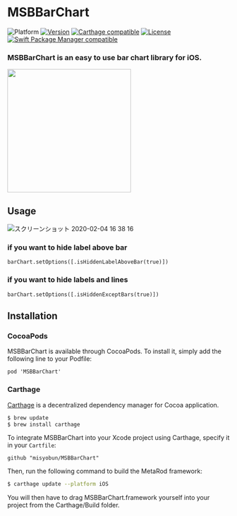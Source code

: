 # MSBBarChart
![Platform](https://img.shields.io/badge/platform-iOS-lightgrey.svg)
[![Version](https://img.shields.io/cocoapods/v/MSBBarChart.svg?style=flat)](http://cocoapods.org/pods/MSBBarChart)
[![Carthage compatible](https://img.shields.io/badge/Carthage-compatible-4BC51D.svg)](https://github.com/Carthage/Carthage)
[![License](https://img.shields.io/badge/license-MIT-blue.svg)](https://github.com/komaji/GradientAnimationView/blob/master/LICENSE)
[![Swift Package Manager compatible](https://img.shields.io/badge/Swift%20Package%20Manager-compatible-brightgreen.svg)](https://github.com/apple/swift-package-manager)

<h3>MSBBarChart is an easy to use bar chart library for iOS.
</h3>

<img width=280 src="https://user-images.githubusercontent.com/509448/73722607-38024600-476a-11ea-8806-cc4a9245ffd8.gif">

## Usage

![スクリーンショット 2020-02-04 16 38 16](https://user-images.githubusercontent.com/509448/73723618-caa3e480-476c-11ea-8eb2-4e0424d6820f.png)

### if you want to hide label above bar

```
barChart.setOptions([.isHiddenLabelAboveBar(true)])
```

### if you want to hide labels and lines

```
barChart.setOptions([.isHiddenExceptBars(true)])
```

 

## Installation

### CocoaPods

MSBBarChart is available through CocoaPods. To install it, simply add the following line to your Podfile:

```
pod 'MSBBarChart'
```

### Carthage

[Carthage](https://github.com/Carthage/Carthage) is a decentralized dependency manager for Cocoa application.

``` bash
$ brew update
$ brew install carthage
```

To integrate MSBBarChart into your Xcode project using Carthage, specify it in your `Cartfile`:

``` ogdl
github "misyobun/MSBBarChart"
```

Then, run the following command to build the MetaRod framework:

``` bash
$ carthage update --platform iOS
```

You will then have to drag MSBBarChart.framework yourself into your project from the Carthage/Build folder.
